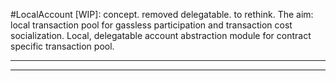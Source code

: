 #LocalAccount
[WIP]: concept. removed delegatable. to rethink. 
The aim: local transaction pool for gassless participation and transaction cost socialization.
Local, delegatable account abstraction module for contract specific transaction pool. 
<hr>

<hr>
